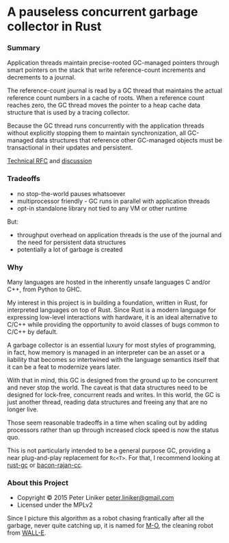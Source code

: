 # A pauseless concurrent garbage collector in Rust

### Summary

Application threads maintain precise-rooted GC-managed pointers through smart
pointers on the stack that write reference-count increments and decrements to a
journal.

The reference-count journal is read by a GC thread that
maintains the actual reference count numbers in a cache of roots. When a
reference count reaches zero, the GC thread moves the pointer to a heap cache
data structure that is used by a tracing collector.

Because the GC thread runs concurrently with the application threads without
explicitly stopping them to maintain synchronization, all GC-managed data
structures that reference other GC-managed objects must be transactional
in their updates and persistent.

[Technical RFC](https://github.com/pliniker/mo-gc/blob/master/doc/Project-RFC.md)
and [discussion](https://github.com/pliniker/mo-gc/issues/1)

### Tradeoffs

* no stop-the-world pauses whatsoever
* multiprocessor friendly - GC runs in parallel with application threads
* opt-in standalone library not tied to any VM or other runtime

But:

* throughput overhead on application threads is the use of the journal and
the need for persistent data structures
* potentially a lot of garbage is created

### Why

Many languages are hosted in the inherently unsafe languages C and/or C++,
from Python to GHC.

My interest in this project is in building a foundation, written in Rust, for
interpreted languages on top of Rust. Since Rust is a modern
language for expressing low-level interactions with hardware, it is an
ideal alternative to C/C++ while providing the opportunity to avoid classes
of bugs common to C/C++ by default.

A garbage collector is an essential
luxury for most styles of programming, in fact, how memory is managed in an
interpreter can be an asset or a liability that becomes so intertwined with
the language semantics itself that it can be a feat to modernize years later.

With that in mind, this GC is designed from the ground up to be concurrent
and never stop the world. The caveat is that data structures
need to be designed for lock-free, concurrent reads and writes. In this world,
the GC is just another thread, reading data structures and freeing any that
are no longer live.

Those seem reasonable tradeoffs in a time when scaling out by adding
processors rather than up through increased clock speed is now the status quo.

This is not particularly intended to be a general purpose GC, providing
a near plug-and-play replacement for `Rc<T>`. For that, I recommend looking
at [rust-gc](https://github.com/manishearth/rust-gc) or
[bacon-rajan-cc](https://github.com/fitzgen/bacon-rajan-cc).

### About this Project

* Copyright &copy; 2015 Peter Liniker <peter.liniker@gmail.com>
* Licensed under the MPLv2

Since I picture this algorithm as a robot chasing frantically
after all the garbage, never quite catching up, it is named for
[M-O](http://pixar.wikia.com/wiki/M-O), the cleaning robot from [WALL-E](https://www.youtube.com/watch?v=mfLHhnDzPcc).
